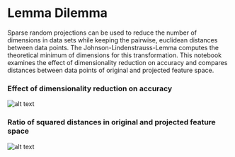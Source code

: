 # Lemma Dilemma

Sparse random projections can be used to reduce the number of dimensions in data sets while keeping the pairwise, euclidean distances between data points.
The Johnson-Lindenstrauss-Lemma computes the theoretical minimum of dimensions for this transformation.
This notebook examines the effect of dimensionality reduction on accuracy and compares distances between data points of original and projected feature space.

### Effect of dimensionality reduction on accuracy
![alt text](screenshots/odel_accuracy.png "Model accuracy")

### Ratio of squared distances in original and projected feature space
![alt text](screenshots/quared_distance_rates.png "Squared distance rates")
